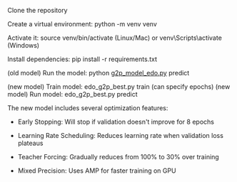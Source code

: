 Clone the repository

Create a virtual environment: python -m venv venv

Activate it: source venv/bin/activate (Linux/Mac) or venv\Scripts\activate (Windows)

Install dependencies: pip install -r requirements.txt

(old model) Run the model: python [g2p_model_edo.py](http://_vscodecontentref_/0) predict 

(new model) Train model: edo_g2p_best.py train (can specify epochs)
(new model) Run model: edo_g2p_best.py predict

The new model includes several optimization features:

- Early Stopping: Will stop if validation doesn't improve for 8 epochs
  
- Learning Rate Scheduling: Reduces learning rate when validation loss plateaus
  
- Teacher Forcing: Gradually reduces from 100% to 30% over training
  
- Mixed Precision: Uses AMP for faster training on GPU
